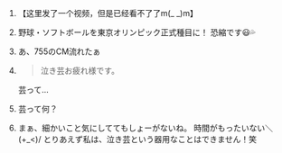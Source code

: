 1. 【这里发了一个视频，但是已经看不了了m(_ _)m】

2. 野球・ソフトボールを東京オリンピック正式種目に！  恐縮です😃💦

3. あ、755のCM流れたぁ

4. > 泣き芸お疲れ様です。

   芸って…

5. 芸って何？

6. まぁ、細かいこと気にしててもしょーがないね。 時間がもったいない＼(+_<)/ とりあえず私は、泣き芸という器用なことはできません！笑